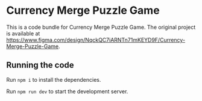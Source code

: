 
  # Currency Merge Puzzle Game

  This is a code bundle for Currency Merge Puzzle Game. The original project is available at https://www.figma.com/design/NqckQC7iARNTn71mKEYD9F/Currency-Merge-Puzzle-Game.

  ## Running the code

  Run `npm i` to install the dependencies.

  Run `npm run dev` to start the development server.
  